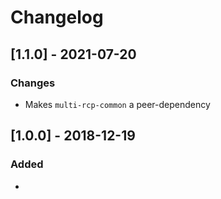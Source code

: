 # Changelog

## [1.1.0] - 2021-07-20
### Changes
- Makes `multi-rcp-common` a peer-dependency

## [1.0.0] - 2018-12-19
### Added
- 
